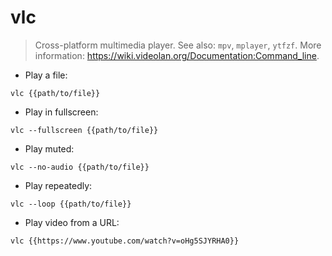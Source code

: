 # vlc

> Cross-platform multimedia player.
> See also: `mpv`, `mplayer`, `ytfzf`.
> More information: <https://wiki.videolan.org/Documentation:Command_line>.

- Play a file:

`vlc {{path/to/file}}`

- Play in fullscreen:

`vlc --fullscreen {{path/to/file}}`

- Play muted:

`vlc --no-audio {{path/to/file}}`

- Play repeatedly:

`vlc --loop {{path/to/file}}`

- Play video from a URL:

`vlc {{https://www.youtube.com/watch?v=oHg5SJYRHA0}}`
